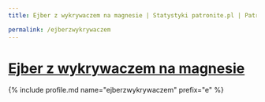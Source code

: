 ```yaml
---
title: Ejber z wykrywaczem na magnesie | Statystyki patronite.pl | Patromierz

permalink: /ejberzwykrywaczem
---
```


# [Ejber z wykrywaczem na magnesie](https://patronite.pl/ejberzwykrywaczem)

{% include profile.md name="ejberzwykrywaczem" prefix="e" %}
